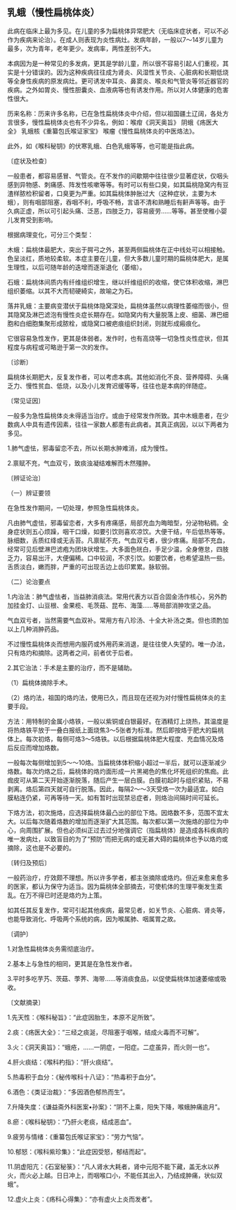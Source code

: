 ## 乳蛾（慢性扁桃体炎）

此病在临床上最为多见。在儿童的多为扁桃体异常肥大（无临床症状者，可以不必作为疾病来论治）。在成人则表现为炎性病灶。发病年龄，一般以7～14岁儿童为最多，次为青年，老年更少。发病率，两性差别不大。

本病因为是一种常见的多发病，更其是学龄儿童，所以很不容易引起人们重视，其实是十分错误的。因为这种疾病往往成为肾炎、风湿性关节炎、心脏病和长期低烧等全身性疾病的原发病灶。更可诱发中耳炎、鼻窦炎、喉炎和气管炎等邻近器官的疾病。之外如胃炎、慢性胆囊炎、血液病等也有诱发作用。所以对人体健康的危害性很大。

历来名称：历来许多名称，已在急性扁桃体炎中介绍，但以祖国疆土辽阔，各处方言很多，慢性扁桃体炎也有不少异名，例如：喉疳《洞天奥旨》 阴蛾《疡医大全》 乳蛾核《重纂包氏喉证家宝》 喉瘤《慢性扁桃体炎的中医烙法》。

此外，如《喉科秘钥》的伏寒乳蛾、白色乳蛾等等，也可能是指此病。

〔症状及检查〕

一般患者，都容易感冒、气管炎。在不发作的间歇期中往往很少显著症状，仅咽头感到异物感、刺痛感、阵发性咳嗽等等。有时可以有些口臭，如其扁桃隐窝内有豆渣样脓检积留者，口臭更为严重。如其扁桃体肿胀过大（这种症状，主要为木蛾），则有咽部阻塞，吞咽不利，呼吸不畅，言语不清和熟睡后有鼾声等等。由于久病正虚，所以可引起头痛、泛恶，四肢乏力，容易疲劳……等等。甚至使稚小婴儿发育受到影响。

根据病理变化，可分三个类型：

木蛾：扁桃体最肥大，突出于腭弓之外，甚至两侧扁桃体在正中线处可以相接触。色呈淡红，质地较柔软。本症主要在儿童，但大多数儿童时期的扁桃体肥大，是属生理性，以后可随年龄的迭增而逐渐退化（萎缩）。

石蛾：扁桃体间质内有纤维组织增生，继以纤维组织的收缩，使它体积收缩，淋巴组织萎缩。以其不大而韧硬綺实，故喻之为石。

落井乳蛾：主要病变潜伏于扁桃体隐窝深处，扁桃体虽然以病理性萎缩而很小，但其隐窝及淋巴滤泡有慢性炎症长期存在。如隐窝内有大量脱落上皮、细菌、淋巴细胞和白细胞集聚形成脓栓，或隐窝口被疤痕组织封闭，则就形成瘢痕化。

它很容易急性发作，更其是体弱者。发作时，也有高烧等一切急性炎性症状，但其程度与病程或可略逊于第一次的发作。

〔诊断〕

扁桃体长期肥大，反复发作者，可以考虑本病。其他如消化不良、营养障碍、头痛乏力、慢性贫血、低烧，以及小儿发育迟缓等等，往往也是本病的伴随症。

〔常见证因〕

一般多为急性扁桃体炎未得适当治疗。或由于经常发作所致。其中木蛾患者，在少数病人中具有遗传因素，往往一家数人都患有此病者。其真正病因，以以下两者为多见。

1.肺气虚怯，邪毒留恋不去，所以长期水肿难消，成为慢性。

2.禀赋不充，气血双亏，致痰浊凝结难解而木然殭肿。

〔辨证论治〕

（一）辨证要领

在急性发作期间，一切处理，参照急性扁桃体炎。

凡由肺气虚怯，邪毒留恋者，大多有疼痛感，局部充血为晦暗型，分泌物粘稠。全身症状则五心烦躁，咽干口燥，如要引饮则喜欢凉饮。大便干结，午后低热等等。脉细数，舌质红绛或无舌苔。凡禀赋不充，气血双亏者，很少疼痛。局部不充血，经常可见后壁淋巴滤疱为团块状增生。大多面色㿠白，手足少温，全身倦怠，四肢乏力，容易出汗，大便偏稀。口中较润，不求引饮。如要饮者，也希望温热一些。舌质淡白，嫩而胖，严重的可出现舌边上齿印累累。脉软弱。

（二）论治要点

1.内治法：肺气虚怯者，当益肺消痰法。常用代表方以百合固金汤作核心，另外酌加挂金灯、山豆根、金果榄、毛茨菇、昆布、海藻……等局部消肿攻坚之品。

气血双亏者，当然需要气血双补。常用方有八珍汤、十全大补汤之类。但也须酌加以上几种消肿药品。

不过慢性扁桃体炎而想用内服药或外用药来消退，是往往使人失望的。唯一办法，只有烙灼和摘除。这两者之间，前者优于后者。

2.其它治法：手术是主要的治疗，而不是辅助。

（1）扁桃体摘除手术。

（2）烙灼法，祖国的烙灼法，使用已久，而且现在还视为对付慢性扁桃体炎的主要手段。

方法：用特制的金属小烙铁，一般以紫铜或白银最好。在酒精灯上烧热，其温度是将热烙铁平放于一叠白报纸上面烧焦3〜5张者为标准。然后即按烙于肥大的扁桃体上。每次初烙，每侧可烙3〜5烙铁。以后根据扁桃体肥大程度、充血情况及烙后反应而增加烙数。

一般每次每侧增加到5〜〜10烙。当扁桃体体积缩小超过一半后，就可以逐渐减少烙数。每次灼烙之后，扁桃体的烙灼面形成一片黑褐色的焦化坏死组织的焦痂。此痂皮可从第二天开始逐渐脱落，随后产生一层白膜。白膜初起时与组织紧贴，不易剥离。烙后第四天就可自行脱落。因此，每隔2〜〜3天受烙一次为最适宜。如白膜粘连仍紧，可再等待一天。如有暂时出现禁忌症者，则烙治间隔时间可延长。

下烙方法，初次施烙，应选择扁桃体最凸出的部位下烙。因烙数不多，范围不宜太大。以后每次随着烙数的增加而逐渐扩大其范围。每次都以第一次施烙的部位为中心，向周围扩展。但也必须纠正过去过分地强调它（指扁桃体）是造成各科疾病的唯一发病灶，以致盲目的为了“预防”而把无病的或无甚大碍的扁桃体也予以烙灼或摘除，这也是不必要的。

〔转归及预后〕

一般药治疗，疗效颇不理想。所以许多学者，都主张摘除或烙灼。但近来愈来愈多的医家，都认为保守为适当。因为扁桃体全部摘去，可使机体的生理平衡发生紊乱。在万不得已时还是烙灼为上策。

如其任其反复发作，常可引起其他疾病，最常见者，如关节炎、心脏病、肾炎等，也能导致消化、呼吸两个系统的病，因为喉属肺、咽属胃之故。

〔调护〕

1.对急性扁桃体炎务需彻底治疗。

2.基本上与急性的相同，更其是在急性发作者。

3.平时多吃芋艿、茨菇、荸荠、海带……等消痰食品，以促使扁桃体加速萎缩或吸收。

〔文献摘录〕

1.先天性：《喉科秘旨》：“此症因胎生，本原不足所致”。

2.痰：《疡医大全》：“三经之痰涎，尽阻塞于咽喉，结成火毒而不可解”。

3.火：《洞天奥旨》：“蛾疮，……一阴症，一阳症。二症虽异，而火则一也”。

4.肝火痰结：《喉科杓指》：“肝火痰结”。

5.热毒积于血分：《秘传喉科十八证》：“热毒积于血分”。

6.酒色：《类证治裁》：“多因酒色郁热而生”。

7.升降失度：《谦益斋外科医案•孙案》：“阴不上乘，阳失下降，喉蛾肿痛逾月”。

8.瘀：《喉科秘钥》：“乃肝火老痰，结成恶血”。

9.疲劳与情绪：《重纂包氏喉证家宝》：“劳力气恼”。

10.郁怒：《喉科紫珍集》：“此症因受怒，郁结而起”。

11.阴虚阳亢：《石室秘箓》：“凡人肾水大耗者，肾中元阳不能下藏，盖无水以养火，而火必上越。日日冲上，而咽喉口小，不能任其出入，乃结成肿痛，状似双蛾”。

12.虚火上炎：《疡科心得集》：“亦有虚火上炎而发者”。
